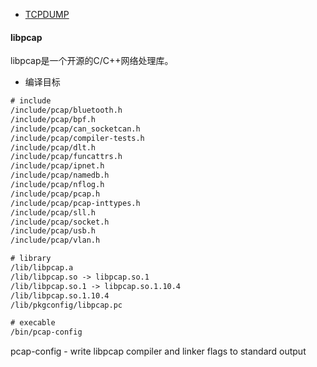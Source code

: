 







* [TCPDUMP](https://www.tcpdump.org/)











#### libpcap

libpcap是一个开源的C/C++网络处理库。

* 编译目标

```txt
# include
/include/pcap/bluetooth.h
/include/pcap/bpf.h
/include/pcap/can_socketcan.h
/include/pcap/compiler-tests.h
/include/pcap/dlt.h
/include/pcap/funcattrs.h
/include/pcap/ipnet.h
/include/pcap/namedb.h
/include/pcap/nflog.h
/include/pcap/pcap.h
/include/pcap/pcap-inttypes.h
/include/pcap/sll.h
/include/pcap/socket.h
/include/pcap/usb.h
/include/pcap/vlan.h

# library
/lib/libpcap.a
/lib/libpcap.so -> libpcap.so.1
/lib/libpcap.so.1 -> libpcap.so.1.10.4
/lib/libpcap.so.1.10.4
/lib/pkgconfig/libpcap.pc

# execable
/bin/pcap-config

```

pcap-config - write libpcap compiler and linker flags to standard output